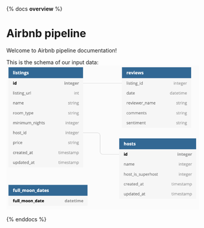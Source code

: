 {% docs __overview__ %}

# Airbnb pipeline

Welcome to Airbnb pipeline documentation!

This is the schema of our input data:
![input schema](assets/input_schema.png)

{% enddocs %}
